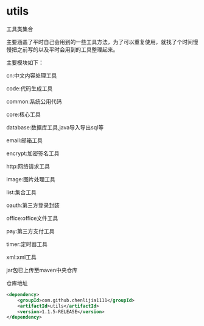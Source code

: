 # utils
工具类集合

主要涵盖了平时自己会用到的一些工具方法，为了可以重复使用，就找了个时间慢慢把之前写的以及平时会用到的工具整理起来。

主要模块如下：

cn:中文内容处理工具

code:代码生成工具

common:系统公用代码

core:核心工具

database:数据库工具,java导入导出sql等

email:邮箱工具

encrypt:加密签名工具

http:网络请求工具

image:图片处理工具

list:集合工具

oauth:第三方登录封装

office:office文件工具

pay:第三方支付工具

timer:定时器工具

xml:xml工具

jar包已上传至maven中央仓库

仓库地址

~~~xml
<dependency>
    <groupId>com.github.chenlijia1111</groupId>
    <artifactId>utils</artifactId>
    <version>1.1.5-RELEASE</version>
</dependency>
~~~

